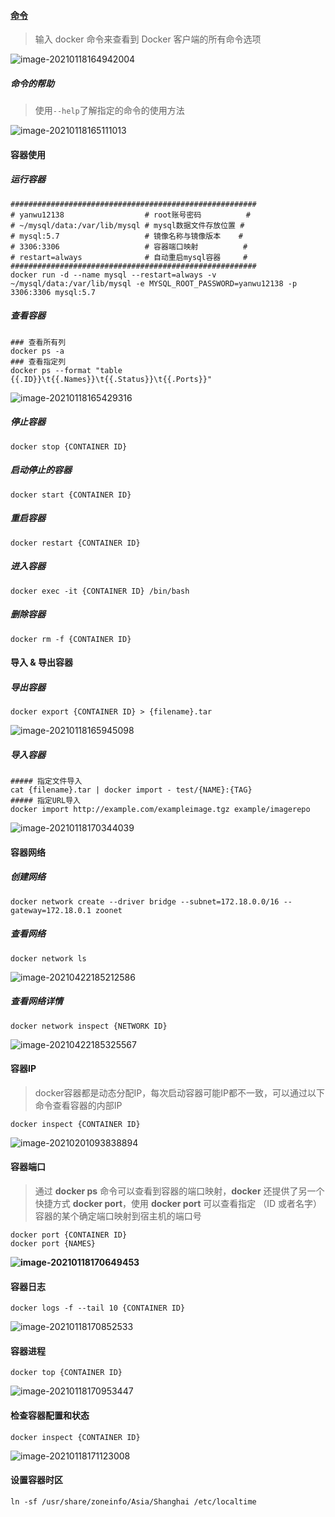 #### [命令](https://www.runoob.com/docker/docker-command-manual.html)

>   输入 docker 命令来查看到 Docker 客户端的所有命令选项

![image-20210118164942004](https://typroa12138.oss-cn-hangzhou.aliyuncs.com/image/2021/01/2021011816494242.png)

##### 命令的帮助

>   使用`--help`了解指定的命令的使用方法

![image-20210118165111013](https://typroa12138.oss-cn-hangzhou.aliyuncs.com/image/2021/01/2021011816511111.png)



#### 容器使用

##### 运行容器

```SHELL
#######################################################
# yanwu12138                  # root账号密码          #
# ~/mysql/data:/var/lib/mysql # mysql数据文件存放位置 #
# mysql:5.7                   # 镜像名称与镜像版本    #
# 3306:3306                   # 容器端口映射          #
# restart=always              # 自动重启mysql容器     #
#######################################################
docker run -d --name mysql --restart=always -v ~/mysql/data:/var/lib/mysql -e MYSQL_ROOT_PASSWORD=yanwu12138 -p 3306:3306 mysql:5.7
```

##### 查看容器

```shell
### 查看所有列
docker ps -a
### 查看指定列
docker ps --format "table {{.ID}}\t{{.Names}}\t{{.Status}}\t{{.Ports}}"
```

![image-20210118165429316](https://typroa12138.oss-cn-hangzhou.aliyuncs.com/image/2021/01/2021011816542929.png)

##### 停止容器

```
docker stop {CONTAINER ID}
```

##### 启动停止的容器

```SHELL
docker start {CONTAINER ID}
```

##### 重启容器

```shell
docker restart {CONTAINER ID}
```

##### 进入容器

```SHELL
docker exec -it {CONTAINER ID} /bin/bash
```

##### 删除容器

```SHELL
docker rm -f {CONTAINER ID}
```



#### 导入 & 导出容器

##### 导出容器

```
docker export {CONTAINER ID} > {filename}.tar
```

![image-20210118165945098](https://typroa12138.oss-cn-hangzhou.aliyuncs.com/image/2021/01/2021011816594545.png)

##### 导入容器

```shell
##### 指定文件导入
cat {filename}.tar | docker import - test/{NAME}:{TAG}
##### 指定URL导入
docker import http://example.com/exampleimage.tgz example/imagerepo
```

![image-20210118170344039](https://typroa12138.oss-cn-hangzhou.aliyuncs.com/image/2021/01/2021011817034444.png)



#### 容器网络

>   

##### 创建网络

```shell
docker network create --driver bridge --subnet=172.18.0.0/16 --gateway=172.18.0.1 zoonet
```

##### 查看网络

```shell
docker network ls
```

![image-20210422185212586](https://typroa12138.oss-cn-hangzhou.aliyuncs.com/image/2021/04/2021042218521212.png)

##### 查看网络详情

```shell
docker network inspect {NETWORK ID}
```

![image-20210422185325567](https://typroa12138.oss-cn-hangzhou.aliyuncs.com/image/2021/04/2021042218532525.png)



#### 容器IP

>   docker容器都是动态分配IP，每次启动容器可能IP都不一致，可以通过以下命令查看容器的内部IP

```
docker inspect {CONTAINER ID}
```

![image-20210201093838894](https://typroa12138.oss-cn-hangzhou.aliyuncs.com/image/2021/02/2021020109383939.png)



#### 容器端口

>   通过 **docker ps** 命令可以查看到容器的端口映射，**docker** 还提供了另一个快捷方式 **docker port**，使用 **docker port** 可以查看指定 （ID 或者名字）容器的某个确定端口映射到宿主机的端口号

```shell
docker port {CONTAINER ID}
docker port {NAMES}
```

**![image-20210118170649453](https://typroa12138.oss-cn-hangzhou.aliyuncs.com/image/2021/01/2021011817064949.png)**



#### 容器日志

```SHELL
docker logs -f --tail 10 {CONTAINER ID}
```

![image-20210118170852533](https://typroa12138.oss-cn-hangzhou.aliyuncs.com/image/2021/01/2021011817085252.png)



#### 容器进程

```SHELL
docker top {CONTAINER ID}
```

![image-20210118170953447](https://typroa12138.oss-cn-hangzhou.aliyuncs.com/image/2021/01/2021011817095353.png)



#### 检查容器配置和状态

```SHELL
docker inspect {CONTAINER ID}
```

![image-20210118171123008](https://typroa12138.oss-cn-hangzhou.aliyuncs.com/image/2021/01/2021011817112323.png)



#### 设置容器时区

```shell
ln -sf /usr/share/zoneinfo/Asia/Shanghai /etc/localtime
```

